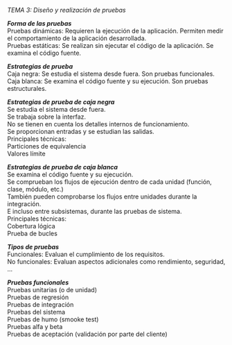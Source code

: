 *TEMA 3: Diseño y realización de pruebas*

***Forma de las pruebas***  
  Pruebas dinámicas: Requieren la ejecución de la aplicación. Permiten medir el comportamiento de la aplicación desarrollada.  
  Pruebas estáticas: Se realizan sin ejecutar el código de la aplicación. Se examina el código fuente.  

***Estrategias de prueba***  
  Caja negra: Se estudia el sistema desde fuera. Son pruebas funcionales.  
  Caja blanca: Se examina el código fuente y su ejecución. Son pruebas estructurales.  

***Estrategias de prueba de caja negra***  
  Se estudia el sistema desde fuera.  
  Se trabaja sobre la interfaz.  
  No se tienen en cuenta los detalles internos de funcionamiento.  
  Se proporcionan entradas y se estudian las salidas.  
  Principales técnicas:  
      Particiones de equivalencia  
      Valores límite  

***Estrategias de prueba de caja blanca***  
  Se examina el código fuente y su ejecución.  
  Se comprueban los flujos de ejecución dentro de cada unidad (función, clase, módulo, etc.)  
  También pueden comprobarse los flujos entre unidades durante la integración.  
  E incluso entre subsistemas, durante las pruebas de sistema.  
  Principales técnicas:  
      Cobertura lógica  
      Prueba de bucles  

***Tipos de pruebas***  
  Funcionales: Evaluan el cumplimiento de los requisitos.  
  No funcionales: Evaluan aspectos adicionales como rendimiento, seguridad, ...  

***Pruebas funcionales***  
  Pruebas unitarias (o de unidad)  
  Pruebas de regresión  
  Pruebas de integración  
  Pruebas del sistema  
  Pruebas de humo (smooke test)  
  Pruebas alfa y beta  
  Pruebas de aceptación (validación por parte del cliente)  

